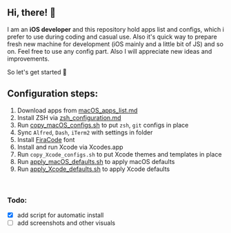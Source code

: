 ## Hi, there! 👋

I am an **iOS developer** and this repository hold apps list and configs, which i prefer to use during coding and casual use. 
Also it's quick way to prepare fresh new machine for development (iOS mainly and a little bit of JS) and so on.
Feel free to use any config part.
Also I will appreciate new ideas and improvements. 

So let's get started 🚀

## Configuration steps:

1. Download apps from  [macOS_apps_list.md](macOS_apps_list.md)  
2. Install ZSH via [zsh_configuration.md](zsh_configuration.md)  
3. Run [copy_macOS_configs.sh](copy_macOS_configs.sh) to put `zsh`, `git` configs in place
4. Sync `Alfred`, `Dash`, `iTerm2` with settings in folder  
5. Install [FiraCode](https://github.com/tonsky/FiraCode) font  
6. Install and run Xcode via Xcodes.app
7. Run `copy_Xcode_configs.sh` to put Xcode themes and templates in place
8. Run [apply_macOS_defaults.sh](apply_macOS_defaults.md) to apply macOS defaults
9. Run [apply_Xcode_defaults.sh](apply_Xcode_defaults.sh) to apply Xcode defaults

</br>

### Todo:  
- [x] add script for automatic install
- [ ] add screenshots and other visuals